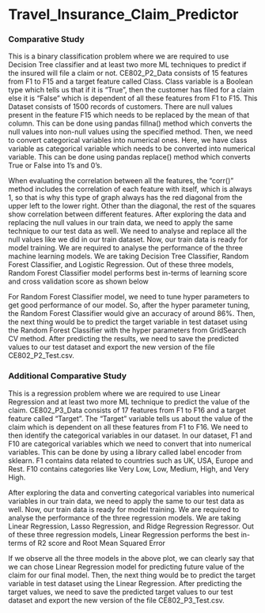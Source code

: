 # Travel_Insurance_Claim_Predictor

### Comparative Study

This is a binary classification problem where we are required to use Decision Tree classifier and at least two more ML techniques to predict if the insured will file a claim or not. CE802_P2_Data consists of 15 features from F1 to F15 and a target feature called Class. Class variable is a Boolean type which tells us that if it is “True”, then the customer has filed for a claim else it is “False” which is dependent of all these features from F1 to F15. This Dataset consists of 1500 records of customers. There are null values present in the feature F15 which needs to be replaced by the mean of that column. This can be done using pandas fillna() method which converts the null values into non-null values using the specified method. Then, we need to convert categorical variables into numerical ones. Here, we have class variable as categorical variable which needs to be converted into numerical variable. This can be done using pandas replace() method which converts True or False into 1’s and 0’s. 

When evaluating the correlation between all the features, the “corr()” method includes the correlation of each feature with itself, which is always 1, so that is why this type of graph always has the red diagonal from the upper left to the lower right. Other than the diagonal, the rest of the squares show correlation between different features.
After exploring the data and replacing the null values in our train data, we need to apply the same technique to our test data as well. We need to analyse and replace all the null values like we did in our train dataset.
Now, our train data is ready for model training. We are required to analyse the performance of the three machine learning models. We are taking Decision Tree Classifier, Random Forest Classifier, and Logistic Regression. Out of these three models, Random Forest Classifier model performs best in-terms of learning score and cross validation score as shown below

For Random Forest Classifier model, we need to tune hyper parameters to get good performance of our model. So, after the hyper parameter tuning, the Random Forest Classifier would give an accuracy of around 86%. Then, the next thing would be to predict the target variable in test dataset using the Random Forest Classifier with the hyper parameters from GridSearch CV method. After predicting the results, we need to save the predicted values to our test dataset and export the new version of the file CE802_P2_Test.csv. 

### Additional Comparative Study

This is a regression problem where we are required to use Linear Regression and at least two more ML technique to predict the value of the claim. CE802_P3_Data consists of 17 features from F1 to F16 and a target feature called “Target”. The “Target” variable tells us about the value of the claim which is dependent on all these features from F1 to F16. We need to then identify the categorical variables in our dataset. In our dataset, F1 and F10 are categorical variables which we need to convert that into numerical variables. This can be done by using a library called label encoder from sklearn. F1 contains data related to countries such as UK, USA, Europe and Rest. F10 contains categories like Very Low, Low, Medium, High, and Very High. 

After exploring the data and converting categorical variables into numerical variables in our train data, we need to apply the same to our test data as well. 
Now, our train data is ready for model training. We are required to analyse the performance of the three regression models. We are taking Linear Regression, Lasso Regression, and Ridge Regression Regressor. Out of these three regression models, Linear Regression performs the best in-terms of R2 score and Root Mean Squared Error

If we observe all the three models in the above plot, we can clearly say that we can chose Linear Regression model for predicting future value of the claim for our final model. 
Then, the next thing would be to predict the target variable in test dataset using the Linear Regression. After predicting the target values, we need to save the predicted target values to our test dataset and export the new version of the file CE802_P3_Test.csv. 
